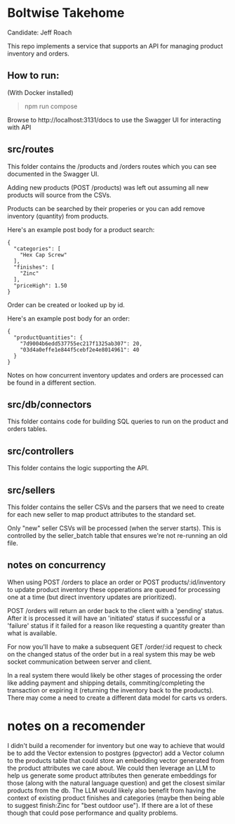 # Boltwise Takehome

Candidate: Jeff Roach

This repo implements a service that supports an API for managing product inventory and orders.  

## How to run: 

(With Docker installed)
> npm run compose

Browse to http://localhost:3131/docs to use the Swagger UI for interacting with API


## src/routes
This folder contains the /products and /orders routes which you can see documented in the Swagger UI.

Adding new products (POST /products) was left out assuming all new products will source from the CSVs. 

Products can be searched by their properies or you can add remove inventory (quantity) from products. 

Here's an example post body for a product search:

```
{
  "categories": [
    "Hex Cap Screw"
  ],
  "finishes": [
    "Zinc"
  ],
  "priceHigh": 1.50
}
```

Order can be created or looked up by id.

Here's an example post body for an order:

```
{
  "productQuantities": {
    "7d9004b6edd537755ec217f1325ab307": 20,
    "03d4a0effe1e844f5cebf2e4e8014961": 40
  }
}
```

Notes on how concurrent inventory updates and orders are processed can be found in a different section.  

## src/db/connectors
This folder contains code for building SQL queries to run on the product and orders tables.

## src/controllers
This folder contains the logic supporting the API.

## src/sellers
This folder contains the seller CSVs and the parsers that we need to create for each new seller to map product attributes to the standard set.  

Only "new" seller CSVs will be processed (when the server starts).  This is controlled by the seller_batch table that ensures we're not re-running an old file.

## notes on concurrency 
When using POST /orders to place an order or POST products/:id/inventory to update product inventory these opperations are queued for processing one at a time (but direct inventory updates are prioritized).

POST /orders will return an order back to the client with a 'pending' status. After it is processed it will have an 'initiated' status if successful or a 'failure' status if it failed for a reason like requesting a quantity greater than what is available.

For now you'll have to make a subsequent GET /order/:id request to check on the changed status of the order but in a real system this may be web socket communication between server and client. 

In a real system there would likely be other stages of processing the order like adding payment and shipping details, commiting/completing the transaction or expiring it (returning the inventory back to the products).  There may come a need to create a different data model for carts vs orders.  

# notes on a recomender
I didn't build a recomender for inventory but one way to achieve that would be to add the Vector extension to postgres (pgvector) add a Vector column to the products table that could store an embedding vector generated from the product attributes we care about.  We could then leverage an LLM to help us generate some product attributes then generate embeddings for those (along with the natural language question) and get the closest similar products from the db.  The LLM would likely also benefit from having the context of existing product finishes and categories (maybe then being able to suggest finish:Zinc for "best outdoor use").  If there are a lot of these though that could pose performance and quality problems.